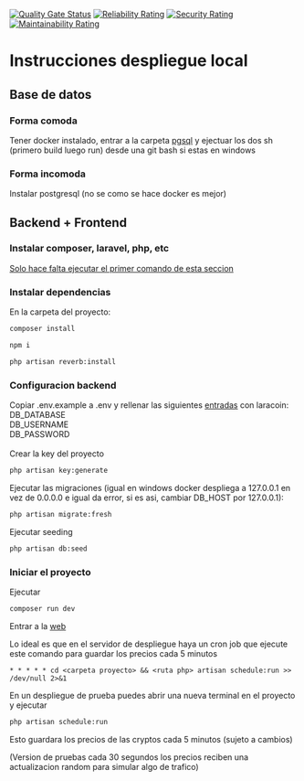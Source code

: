 [![Quality Gate Status](https://sonarcloud.io/api/project_badges/measure?project=daviddoichita_Laracoin&metric=alert_status)](https://sonarcloud.io/summary/new_code?id=daviddoichita_Laracoin) [![Reliability Rating](https://sonarcloud.io/api/project_badges/measure?project=daviddoichita_Laracoin&metric=reliability_rating)](https://sonarcloud.io/summary/new_code?id=daviddoichita_Laracoin) [![Security Rating](https://sonarcloud.io/api/project_badges/measure?project=daviddoichita_Laracoin&metric=security_rating)](https://sonarcloud.io/summary/new_code?id=daviddoichita_Laracoin) [![Maintainability Rating](https://sonarcloud.io/api/project_badges/measure?project=daviddoichita_Laracoin&metric=sqale_rating)](https://sonarcloud.io/summary/new_code?id=daviddoichita_Laracoin)

# Instrucciones despliegue local

## Base de datos
### Forma comoda
Tener docker instalado, entrar a la carpeta [pgsql](https://github.com/daviddoichita/Laracoin/tree/3d501f5de7827bd7549f614db60ace44a894a4a8/pgsql) y ejectuar los dos sh (primero build luego run) desde una git bash si estas en windows
### Forma incomoda
Instalar postgresql (no se como se hace docker es mejor)

## Backend + Frontend
### Instalar composer, laravel, php, etc
[Solo hace falta ejecutar el primer comando de esta seccion](https://laravel.com/docs/12.x/installation#creating-a-laravel-project)

### Instalar dependencias
En la carpeta del proyecto:
```bash
composer install
```
```bash
npm i
```
```bash
php artisan reverb:install
```
### Configuracion backend
Copiar .env.example a .env y rellenar las siguientes [entradas](https://github.com/daviddoichita/Laracoin/blob/3d501f5de7827bd7549f614db60ace44a894a4a8/.env.example#L26) con laracoin: <br>
DB_DATABASE <br>
DB_USERNAME <br>
DB_PASSWORD <br>
<br>
Crear la key del proyecto
```bash
php artisan key:generate
```
Ejecutar las migraciones (igual en windows docker despliega a 127.0.0.1 en vez de 0.0.0.0 e igual da error, si es asi, cambiar DB_HOST por 127.0.0.1):
```bash
php artisan migrate:fresh
```
Ejecutar seeding
```bash
php artisan db:seed
```

### Iniciar el proyecto
Ejecutar
```bash
composer run dev
```
Entrar a la [web](http://localhost:8000) <br>

Lo ideal es que en el servidor de despliegue haya un cron job que ejecute este comando para guardar los precios cada 5 minutos
```cron
* * * * * cd <carpeta proyecto> && <ruta php> artisan schedule:run >> /dev/null 2>&1
```
En un despliegue de prueba puedes abrir una nueva terminal en el proyecto y ejecutar
```bash
php artisan schedule:run
```
Esto guardara los precios de las cryptos cada 5 minutos (sujeto a cambios) <br>

(Version de pruebas cada 30 segundos los precios reciben una actualizacion random para simular algo de trafico)
